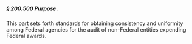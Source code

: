 ##### § 200.500 Purpose. #####

This part sets forth standards for obtaining consistency and uniformity among Federal agencies for the audit of non-Federal entities expending Federal awards.